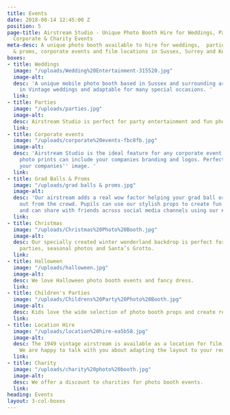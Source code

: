 ```yaml
---
title: Events
date: 2018-08-14 12:45:00 Z
position: 5
page-title: Airstream Studio - Unique Photo Booth Hire for Weddings, Parties, Proms,
  Corporate & Charity Events
meta-desc: A unique photo booth available to hire for weddings,  parties, grad Balls
  & proms, corporate events and film locations in Sussex, Surrey and Kent.
boxes:
- title: Weddings
  image: "/uploads/Wedding%20Entertainment-315520.jpg"
  image-alt: 
  desc: 'A unique mobile photo booth based in Sussex and surrounding areas, specialising
    in Vintage weddings and adaptable for many special occasions. '
  link: 
- title: Parties
  image: "/uploads/parties.jpg"
  image-alt: 
  desc: Airstream Studio is perfect for party entertainment and fun photo memories.
  link: 
- title: Corporate events
  image: "/uploads/corporate%20events-fbc8fb.jpg"
  image-alt: 
  desc: 'Airstream Studio is the ideal feature for any corporate event. Our high-quality
    photo prints can include your companies branding and logos. Perfect for complementing
    your companies'' image. '
  link: 
- title: Grad Balls & Proms
  image: "/uploads/grad balls & proms.jpg"
  image-alt: 
  desc: 'Our airstream adds a real wow factor helping your grad ball or prom stand
    out from the crowd. Pupils can use our stylish props to create fun memorable photos
    and can share with friends across social media channels using our #airstreamgrad. '
  link: 
- title: Christmas
  image: "/uploads/Christmas%20Photo%20Booth.jpg"
  image-alt: 
  desc: Our specially created winter wonderland backdrop is perfect for Christmas
    parties, seasonal photos and Santa’s Grotto.
  link: 
- title: Halloween
  image: "/uploads/halloween.jpg"
  image-alt: 
  desc: We love Halloween photo booth events and fancy dress.
  link: 
- title: Children's Parties
  image: "/uploads/Childrens%20Party%20Photo%20Booth.jpg"
  image-alt: 
  desc: Kids love the wide selection of photo booth props and create really fun photos.
  link: 
- title: Location Hire
  image: "/uploads/location%20hire-ea5b58.jpg"
  image-alt: 
  desc: The 1949 vintage airstream is available as a location for film, TV and photography.
    We are happy to talk with you about adapting the layout to your requirements.
  link: 
- title: Charity
  image: "/uploads/charity%20photo%20booth.jpg"
  image-alt: 
  desc: We offer a discount to charities for photo booth events.
  link: 
heading: Events
layout: 3-col-boxes
---
```


